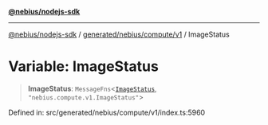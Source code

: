 [**@nebius/nodejs-sdk**](../../../../../README.md)

***

[@nebius/nodejs-sdk](../../../../../README.md) / [generated/nebius/compute/v1](../README.md) / ImageStatus

# Variable: ImageStatus

> **ImageStatus**: `MessageFns`\<[`ImageStatus`](../interfaces/ImageStatus.md), `"nebius.compute.v1.ImageStatus"`\>

Defined in: src/generated/nebius/compute/v1/index.ts:5960
